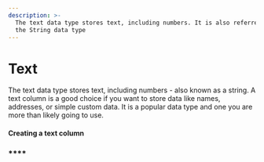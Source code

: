 ```yaml
---
description: >-
  The text data type stores text, including numbers. It is also referred to as
  the String data type
---
```


# Text

The text data type stores text, including numbers - also known as a string.  A text column is a good choice if you want to store data like names, addresses, or simple custom data. It is a popular data type and one you are more than likely going to use.

#### 

#### Creating a text column





### \*\*\*\*

